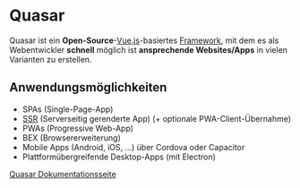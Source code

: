 # Quasar

Quasar ist ein **Open-Source**-[Vue.js](../projekt/vue_js.md)-basiertes [Framework](../tech/framework.md), mit dem es als Webentwickler **schnell** möglich ist **ansprechende Websites/Apps** in vielen Varianten  zu erstellen.  

<!-- tabs:start -->

## **Anwendungsmöglichkeiten**

- SPAs (Single-Page-App)
- [SSR](../tech/csr_ssr.md) (Serverseitig gerenderte App) (+ optionale PWA-Client-Übernahme)
- PWAs (Progressive Web-App)
- BEX (Browsererweiterung)
- Mobile Apps (Android, iOS, …) über Cordova oder Capacitor
- Plattformübergreifende Desktop-Apps (mit Electron)
  
<!-- tabs:end -->

[Quasar Dokumentationsseite](https://quasar.dev/)  
